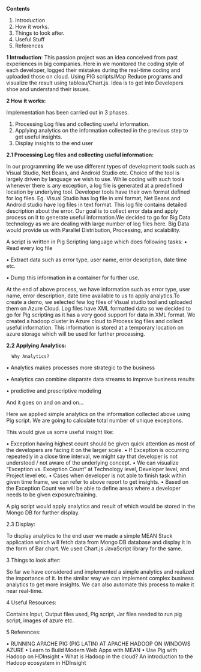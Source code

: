 <b>Contents</b>

1.	Introduction
2.	How it works.
3.	Things to look after. 
4.	Useful Stuff
5.	References

<b>1 Introduction</b>:
This passion project was an idea conceived from past experiences in big companies. 
Here in we monitored the coding style of each developer, logged their mistakes during the real-time coding and uploaded those on cloud.
Using PIG scripts/Map Reduce programs and visualize the result using tableau/Chart.js. 
Idea is to get into Developers shoe and understand their issues.

<b>2 How it works:</b>

Implementation has been carried out in 3 phases.
1. Processing Log files and collecting useful information.
2. Applying analytics on the information collected in the previous step to get useful insights.
3. Display insights to the end user 

<b>2.1 Processing Log files and collecting useful information:</b> 

In our programming life we use different types of development tools such as Visual Studio, Net Beans, and Android Studio etc. 
Choice of the tool is largely driven by language we wish to use. While coding with such tools whenever there is any exception,
a log file is generated at a predefined location by underlying tool. Developer tools have their own format defined for log files.
Eg.  Visual Studio has log file in xml format, Net Beans and Android studio have log files in text format. This log file contains
detailed description about the error.
   Our goal is to collect error data and apply process on it to generate useful information.We decided to go for Big Data technology 
as we are dealing with large number of log files here.
Big Data would provide us with Parallel Distribution, Processing, and scalability.

A script is written in Pig Scripting language which does following tasks:
•	Read every log file

•	Extract data such as error type, user name, error description, date time etc. 

•	Dump this information in a container for further use.

At the end of above process, we have information such as error type, user name, error description, date time available to us to 
apply analytics.To create a demo, we selected few log files of Visual studio tool and uploaded them on Azure Cloud.
Log files have XML formatted data so we decided to go for Pig scripting as it has a very good support for data in XML format.
We created a hadoop cluster in Azure cloud to Process log files and collect useful information. 
This information is stored at a temporary location on azure storage which will be used for further processing. 

<b>2.2 Applying Analytics:</b>

      Why Analytics?
•	Analytics makes processes more strategic to the business

•	Analytics can combine disparate data streams to improve business results

•	predictive and prescriptive modeling

And it goes on and on and on…

Here we applied simple analytics on the information collected above using Pig script.
We are going to calculate total number of unique exceptions. 

This would give us some useful insight like:

•	Exception having highest count should be given quick attention as most of the developers are facing it on the larger scale.
•	If Exception is occurring repeatedly in a close time interval, we might say that developer is not understood / not aware of the underlying concept.
•	We can visualize “Exception vs. Exception Count” at Technology level, Developer level, and Project level etc.
•	Cases when developer is not able to finish task within given time frame, we can refer to above report to get insights.
•	Based on the Exception Count we will be able to define areas where a developer needs to be given exposure/training.

A pig script would apply analytics and result of which would be stored in the Mongo DB for further display.

2.3 Display:

To display analytics to the end user we made a simple MEAN Stack application which will fetch data from 
Mongo DB database and display it in the form of Bar chart. We used Chart.js JavaScript library for the same.

3   Things to look after: 

So far we have considered and implemented a simple analytics and realized the importance of it. 
In the similar way we can implement complex business analytics to get more insights.
We can also automate this process to make it near real-time. 

4    Useful Resources:
 
Contains Input, Output files used, Pig script, Jar files needed to run pig script, images of azure etc.

5    References:

•	RUNNING APACHE PIG (PIG LATIN) AT APACHE HADOOP ON WINDOWS AZURE
•	Learn to Build Modern Web Apps with MEAN
•	Use Pig with Hadoop on HDInsight
•	What is Hadoop in the cloud? An introduction to the Hadoop ecosystem in HDInsight


